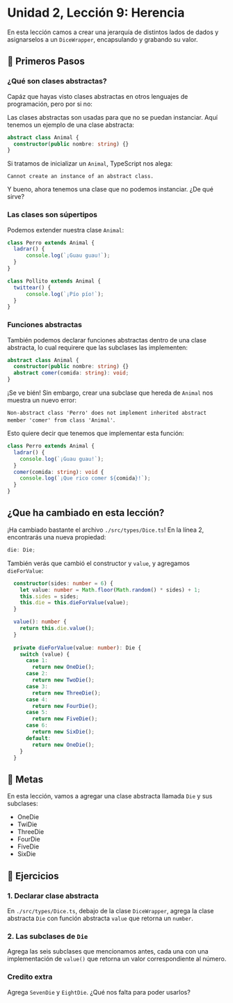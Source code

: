 # Unidad 2, Lección 9: Herencia

En esta lección camos a crear una jerarquía de distintos lados de dados y asignarselos a un `DiceWrapper`, encapsulando y grabando su valor.

## 🐾 Primeros Pasos

### ¿Qué son clases abstractas?

Capáz que hayas visto clases abstractas en otros lenguajes de programación, pero por si no:

Las clases abstractas son usadas para que no se puedan instanciar. Aquí tenemos un ejemplo de una clase abstracta:

```typescript
abstract class Animal {
  constructor(public nombre: string) {}
}
```

Si tratamos de inicializar un `Animal`, TypeScript nos alega:

`Cannot create an instance of an abstract class.`

Y bueno, ahora tenemos una clase que no podemos instanciar. ¿De qué sirve?

### Las clases son súpertipos

Podemos extender nuestra clase `Animal`:

```typescript
class Perro extends Animal {
  ladrar() {
      console.log(`¡Guau guau!`);
  }
}

class Pollito extends Animal {
  twittear() {
      console.log(`¡Pío pío!`);
  }
}
```

### Funciones abstractas

También podemos declarar funciones abstractas dentro de una clase abstracta, lo cual requirere que las subclases las implementen:

```typescript
abstract class Animal {
  constructor(public nombre: string) {}
  abstract comer(comida: string): void;
}
```

¡Se ve bién! Sin embargo, crear una subclase que hereda de `Animal` nos muestra un nuevo error:

`Non-abstract class 'Perro' does not implement inherited abstract member 'comer' from class 'Animal'`.

Esto quiere decir que tenemos que implementar esta función:

```typescript
class Perro extends Animal {
  ladrar() {
    console.log(`¡Guau guau!`);
  }
  comer(comida: string): void {
    console.log(`¡Que rico comer ${comida}!`);
  }
}
```

## ¿Que ha cambiado en esta lección?

¡Ha cambiado bastante el archivo `./src/types/Dice.ts`! En la línea 2, encontrarás una nueva propiedad:

```typescript
die: Die;
```

También verás que cambió el constructor y `value`, y agregamos `dieForValue`:

```typescript
  constructor(sides: number = 6) {
    let value: number = Math.floor(Math.random() * sides) + 1;
    this.sides = sides;
    this.die = this.dieForValue(value);
  }

  value(): number {
    return this.die.value();
  }
  
  private dieForValue(value: number): Die {
    switch (value) {
      case 1:
        return new OneDie();
      case 2:
        return new TwoDie();
      case 3:
        return new ThreeDie();
      case 4:
        return new FourDie();
      case 5:
        return new FiveDie();
      case 6:
        return new SixDie();
      default:
        return new OneDie();
    }
  }
```


## 🥅 Metas

En esta lección, vamos a agregar una clase abstracta llamada `Die` y sus subclases:

- OneDie
- TwiDie
- ThreeDie
- FourDie
- FiveDie
- SixDie

## 🤸 Ejercicios

### 1. Declarar clase abstracta

En `./src/types/Dice.ts`, debajo de la clase `DiceWrapper`, agrega la clase abstracta `Die` con función abstracta `value` que retorna un `number`.

### 2. Las subclases de `Die`

Agrega las seis subclases que mencionamos antes, cada una con una implementación de `value()` que retorna un valor correspondiente al número.

### Credito extra

Agrega `SevenDie` y `EightDie`. ¿Qué nos falta para poder usarlos?
